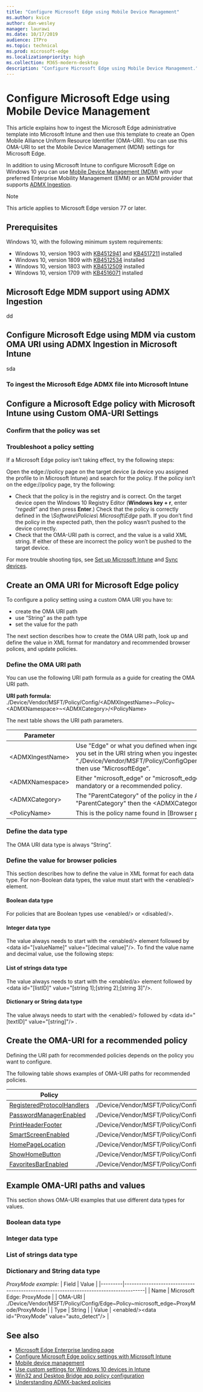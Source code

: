 ```yaml
---
title: "Configure Microsoft Edge using Mobile Device Management"
ms.author: kvice
author: dan-wesley
manager: laurawi
ms.date: 10/17/2019
audience: ITPro
ms.topic: technical
ms.prod: microsoft-edge
ms.localizationpriority: high
ms.collection: M365-modern-desktop
description: "Configure Microsoft Edge using Mobile Device Management."
---
```


# Configure Microsoft Edge using Mobile Device Management

This article explains how to ingest the Microsoft Edge administrative template into Microsoft Intune and then use this template to create an Open Mobile Alliance Uniform Resource Identifier (OMA-URI). You can use this OMA-URI to set the Mobile Device Management (MDM) settings for Microsoft Edge.

In addition to using Microsoft Intune to configure Microsoft Edge on Windows 10 you can use [Mobile Device Management (MDM)](https://docs.microsoft.com/windows/client-management/mdm/) with your preferred Enterprise Mobility Management (EMM) or an MDM provider that supports [ADMX Ingestion](https://docs.microsoft.com/windows/client-management/mdm/win32-and-centennial-app-policy-configuration).

> [!NOTE]
> This article applies to Microsoft Edge version 77 or later.

## Prerequisites

Windows 10, with the following minimum system requirements:

- Windows 10, version 1903 with [KB4512941](https://support.microsoft.com/help/4512941/) and [KB4517211](https://support.microsoft.com/help/4517211/) installed
- Windows 10, version 1809 with [KB4512534](https://support.microsoft.com/help/4512534/) installed
- Windows 10, version 1803 with [KB4512509](https://support.microsoft.com/help/4512509/) installed
- Windows 10, version 1709 with [KB4516071](https://support.microsoft.com/help/4516071/) installed

## Microsoft Edge MDM support using ADMX Ingestion

dd

## Configure Microsoft Edge using MDM via custom OMA URI using ADMX Ingestion in Microsoft Intune

sda

### To ingest the Microsoft Edge ADMX file into Microsoft Intune

## Configure a Microsoft Edge policy with Microsoft Intune using Custom OMA-URI Settings

### Confirm that the policy was set

### Troubleshoot a policy setting

If a Microsoft Edge policy isn’t taking effect, try the following steps:

Open the edge://policy page on the target device (a device you assigned the profile to in Microsoft Intune) and search for the policy. If the policy isn’t on the edge://policy page, try the following:

- Check that the policy is in the registry and is correct. On the target device open the Windows 10 Registry Editor (**Windows key + r**, enter “*regedit*” and then press **Enter**.) Check that the policy is correctly defined in the *\Software\Policies\ Microsoft\Edge* path. If you don’t find the policy in the expected path, then the policy wasn’t pushed to the device correctly.
- Check that the OMA-URI path is correct, and the value is a valid XML string. If either of these are incorrect the policy won’t be pushed to the target device.

For more trouble shooting tips, see [Set up Microsoft Intune](https://docs.microsoft.com/intune/fundamentals/setup-steps) and [Sync devices](https://docs.microsoft.com/intune/remote-actions/device-sync).

## Create an OMA URI for Microsoft Edge policy

To configure a policy setting using a custom OMA URI you have to:

- create the OMA URI path
- use “String” as the path type
- set the value for the path

The next section describes how to create the OMA URI path, look up and define the value in XML format for mandatory and recommended browser polices, and update policies.

### Define the OMA URI path

You can use the following URI path formula as a guide for creating the OMA URI path.

**URI path formula:**<br>
./Device/Vendor/MSFT/Policy/Config/\<ADMXIngestName>~Policy~\<ADMXNamespace>~\<ADMXCategory>/\<PolicyName>

The next table shows the URI path parameters.

| Parameter         | Description                                                                                   |
|-------------------|-----------------------------------------------------------------------------------------------|
| \<ADMXIngestName> | Use "Edge" or what you defined when ingesting the administrative template. It must match what you set in the URI string when you ingested the ADMX file. For example, if you used “./Device/Vendor/MSFT/Policy/ConfigOperations/ADMXInstall/MicrosoftEdge/Policy/EdgeAdmx”, then use “MicrosoftEdge”. |
| \<ADMXNamespace>  | Either "microsoft_edge" or "microsoft_edge_recommended" depending on if you are setting a mandatory or a recommended policy.                                                                                  |
| \<ADMXCategory>   | The "ParentCategory" of the policy in the ADMX file. If the policy isn't grouped with a "ParentCategory" then the \<ADMXCategory> isn't used.                            |
| \<PolicyName>     | This is the policy name found in [Browser policy reference] and [Update policy reference]     |




### Define the data type

The OMA URI data type is always “String”.

### Define the value for browser policies

This section describes how to define the value in XML format for each data type. For non-Boolean data types, the value must start with the \<enabled/> element.

#### Boolean data type

For policies that are Boolean types use \<enabled/> or \<disabled/>.

#### Integer data type

The value always needs to start with the \<enabled/> element followed by \<data id="[valueName]" value="[decimal value]"/>. To find the value name and decimal value, use the following steps:

#### List of strings data type

The value always needs to start with the \<enabled/a> element followed by \<data id="[listID]" value="[string 1];[string 2];[string 3]"/>.

#### Dictionary or String data type

The value always needs to start with the \<enabled/> followed by \<data id="[textID]" value="[string]"/> .

## Create the OMA-URI for a recommended policy

Defining the URI path for recommended policies depends on the policy you want to configure.

The following table shows examples of OMA-URI paths for recommended policies.

|              Policy               |             OMA-URI                      |
|-----------------------------------|------------------------------------------|
| [RegisteredProtocolHandlers](https://docs.microsoft.com/deployedge/microsoft-edge-policies#registeredprotocolhandlers)                       | ./Device/Vendor/MSFT/Policy/Config/Edge~Policy~microsoft_edge_recommended~ContentSettings_recommended/RegisteredProtocolHandlers_recommended                        |
| [PasswordManagerEnabled](https://docs.microsoft.com/deployedge/microsoft-edge-policies#passwordmanagerenabled)                       | ./Device/Vendor/MSFT/Policy/Config/Edge~Policy~microsoft_edge_recommended~PasswordManager_recommended/PasswordManagerEnabled_recommended                        |
| [PrintHeaderFooter](https://docs.microsoft.com/deployedge/microsoft-edge-policies#printheaderfooter)                       | ./Device/Vendor/MSFT/Policy/Config/Edge~Policy~microsoft_edge_recommended~Printing_recommended/PrintHeaderFooter_recommended                        |
| [SmartScreenEnabled](https://docs.microsoft.com/deployedge/microsoft-edge-policies#smartscreenenabled)                       | ./Device/Vendor/MSFT/Policy/Config/Edge~Policy~microsoft_edge_recommended~SmartScreen_recommended/SmartScreenEnabled_recommended                        |
| [HomePageLocation](https://docs.microsoft.com/deployedge/microsoft-edge-policies#homepagelocation)                       | ./Device/Vendor/MSFT/Policy/Config/Edge~Policy~microsoft_edge_recommended~Startup_recommended/HomepageLocation_recommended                        |
| [ShowHomeButton](https://docs.microsoft.com/deployedge/microsoft-edge-policies#showhomebutton)                       | ./Device/Vendor/MSFT/Policy/Config/Edge~Policy~microsoft_edge_recommended~Startup_recommended/ShowHomeButton_recommended                        |
| [FavoritesBarEnabled](https://docs.microsoft.com/deployedge/microsoft-edge-policies#favoritesbarenabled)                       | ./Device/Vendor/MSFT/Policy/Config/Edge~Policy~microsoft_edge_recommended~/FavoritesBarEnabled_recommended                        |


## Example OMA-URI paths and values

This section shows OMA-URI examples that use different data types for values.

### Boolean data type

### Integer data type

### List of strings data type

### Dictionary and String data type

*ProxyMode example:*
| Field   | Value                                                                                |
|---------|--------------------------------------------------------------------------------------|
| Name    | Microsoft Edge: ProxyMode                                                            |
| OMA-URI | ./Device/Vendor/MSFT/Policy/Config/Edge~Policy~microsoft_edge~ProxyMode/ProxyMode    |
| Type    | String                                                                               |
| Value   | \<enabled/>\<data id="ProxyMode" value="auto_detect"/>                               |




## See also

- [Microsoft Edge Enterprise landing page](https://aka.ms/EdgeEnterprise)
- [Configure Microsoft Edge policy settings with Microsoft Intune](configure-edge-with-intune.md)
- [Mobile device management](https://docs.microsoft.com/windows/client-management/mdm/)
- [Use custom settings for Windows 10 devices in Intune](https://docs.microsoft.com/intune/configuration/custom-settings-windows-10)
- [Win32 and Desktop Bridge app policy configuration](https://docs.microsoft.com/windows/client-management/mdm/win32-and-centennial-app-policy-configuration)
- [Understanding ADMX-backed policies](https://docs.microsoft.com/windows/client-management/mdm/understanding-admx-backed-policies)
